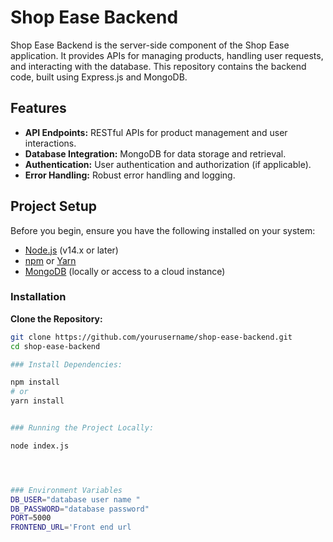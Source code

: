 # Shop Ease Backend

Shop Ease Backend is the server-side component of the Shop Ease application. It provides APIs for managing products, handling user requests, and interacting with the database. This repository contains the backend code, built using Express.js and MongoDB.

## Features

- **API Endpoints:** RESTful APIs for product management and user interactions.
- **Database Integration:** MongoDB for data storage and retrieval.
- **Authentication:** User authentication and authorization (if applicable).
- **Error Handling:** Robust error handling and logging.

## Project Setup

Before you begin, ensure you have the following installed on your system:

- [Node.js](https://nodejs.org/) (v14.x or later)
- [npm](https://www.npmjs.com/) or [Yarn](https://yarnpkg.com/)
- [MongoDB](https://www.mongodb.com/) (locally or access to a cloud instance)

### Installation

**Clone the Repository:**

```bash
git clone https://github.com/yourusername/shop-ease-backend.git
cd shop-ease-backend

### Install Dependencies:

npm install
# or
yarn install


### Running the Project Locally:

node index.js




### Environment Variables
DB_USER="database user name "
DB_PASSWORD="database password"
PORT=5000
FRONTEND_URL='Front end url



```
